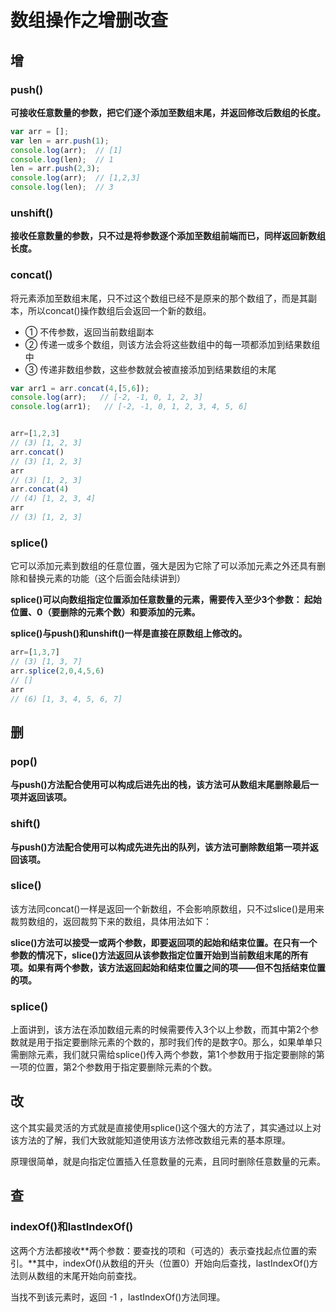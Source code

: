 # 数组操作之增删改查

## 增

### push()

**可接收任意数量的参数，把它们逐个添加至数组末尾，并返回修改后数组的长度。**

```js
var arr = [];
var len = arr.push(1);
console.log(arr);  // [1]
console.log(len);  // 1
len = arr.push(2,3);
console.log(arr);  // [1,2,3]
console.log(len);  // 3
```

### unshift()

**接收任意数量的参数，只不过是将参数逐个添加至数组前端而已，同样返回新数组长度。**

### concat()

将元素添加至数组末尾，只不过这个数组已经不是原来的那个数组了，而是其副本，所以concat()操作数组后会返回一个新的数组。

- ① 不传参数，返回当前数组副本
- ② 传递一或多个数组，则该方法会将这些数组中的每一项都添加到结果数组中
- ③ 传递非数组参数，这些参数就会被直接添加到结果数组的末尾

```js
var arr1 = arr.concat(4,[5,6]);
console.log(arr);   // [-2, -1, 0, 1, 2, 3]
console.log(arr1);   // [-2, -1, 0, 1, 2, 3, 4, 5, 6]


arr=[1,2,3]
// (3) [1, 2, 3]
arr.concat()
// (3) [1, 2, 3]
arr
// (3) [1, 2, 3]
arr.concat(4)
// (4) [1, 2, 3, 4]
arr
// (3) [1, 2, 3]
```

### splice()

它可以添加元素到数组的任意位置，强大是因为它除了可以添加元素之外还具有删除和替换元素的功能（这个后面会陆续讲到）

**splice()可以向数组指定位置添加任意数量的元素，需要传入至少3个参数： 起始位置、0（要删除的元素个数）和要添加的元素。**

**splice()与push()和unshift()一样是直接在原数组上修改的。**

```js
arr=[1,3,7]
// (3) [1, 3, 7]
arr.splice(2,0,4,5,6)
// []
arr
// (6) [1, 3, 4, 5, 6, 7]
```

## 删

### pop()

**与push()方法配合使用可以构成后进先出的栈，该方法可从数组末尾删除最后一项并返回该项。**

### shift()

**与push()方法配合使用可以构成先进先出的队列，该方法可删除数组第一项并返回该项。**

### slice()

该方法同concat()一样是返回一个新数组，不会影响原数组，只不过slice()是用来裁剪数组的，返回裁剪下来的数组，具体用法如下：

**slice()方法可以接受一或两个参数，即要返回项的起始和结束位置。在只有一个参数的情况下，slice()方法返回从该参数指定位置开始到当前数组末尾的所有项。如果有两个参数，该方法返回起始和结束位置之间的项——但不包括结束位置的项。**

### splice()

上面讲到，该方法在添加数组元素的时候需要传入3个以上参数，而其中第2个参数就是用于指定要删除元素的个数的，那时我们传的是数字0。那么，如果单单只需删除元素，我们就只需给splice()传入两个参数，第1个参数用于指定要删除的第一项的位置，第2个参数用于指定要删除元素的个数。

## 改

这个其实最灵活的方式就是直接使用splice()这个强大的方法了，其实通过以上对该方法的了解，我们大致就能知道使用该方法修改数组元素的基本原理。

原理很简单，就是向指定位置插入任意数量的元素，且同时删除任意数量的元素。

## 查

### indexOf()和lastIndexOf()

这两个方法都接收**两个参数：要查找的项和（可选的）表示查找起点位置的索引。**其中，indexOf()从数组的开头（位置0）开始向后查找，lastIndexOf()方法则从数组的末尾开始向前查找。

当找不到该元素时，返回 -1 ，lastIndexOf()方法同理。
